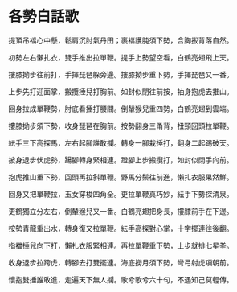 # 各勢白話歌

提頂吊襠心中懸，鬆肩沉肘氣丹田；裹襠護肫須下勢，含胸拔背落自然。

初勢左右懶扎衣，雙手推出拉單鞭。提手上勢望空看，白鶴亮翅飛上天。

摟膝拗步往前打，手揮琵琶躲旁邊。摟膝拗步重下勢，手揮琵琶又一番。

上步先打迎面掌，搬攬捶兒打胸前。如封似閉往前按，抽身抱虎去推山。

回身拉成單鞭勢，肘底看捶打腰間。倒輦猴兒重四勢，白鶴亮翅到雲端。

摟膝拗步須下勢，收身琵琶在胸前。按勢翻身三甬背，扭頸回頭拉單鞭。

紜手三下高探馬，左右起腳誰敢攔。轉身一腳栽捶打，翻身二起踢破天。

披身退步伏虎勢，踼腳轉身緊相連。蹬腳上步搬攬打，如封似閉手向前。

抱虎推山重下勢，回頭再拉斜單鞭。野馬分鬃往前進，懶扎衣服果然鮮。

回身又把單鞭拉，玉女穿梭四角全。更拉單鞭真巧妙，紜手下勢探清泉。

更鶴獨立分左右，倒輦猴兒又一番。白鶴亮翅把身長，摟膝前手在下邊。

按勢青龍重出水，轉身復又拉單鞭。紜手高探對心掌，十字擺連往後翻。

指襠捶兒向下打，懶扎衣服緊相連。再拉單鞭重下勢，上步就排七星拳。

收身退步拉跨虎，轉腳去打雙擺連。海底撈月須下勢，彎弓射虎項朝前。

懷抱雙捶誰敢進，走遍天下無人攔。歌兮歌兮六十句，不遇知己莫輕傳。